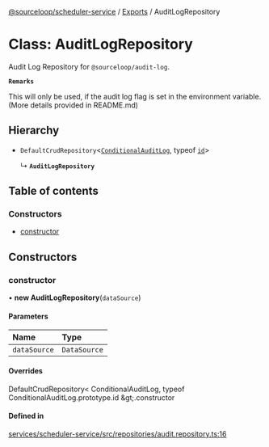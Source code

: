 [@sourceloop/scheduler-service](../README.md) / [Exports](../modules.md) / AuditLogRepository

# Class: AuditLogRepository

Audit Log Repository for `@sourceloop/audit-log`.

**`Remarks`**

This will only be used, if the audit log flag is set in the environment variable. (More details provided in README.md)

## Hierarchy

- `DefaultCrudRepository`<[`ConditionalAuditLog`](ConditionalAuditLog.md), typeof [`id`](ConditionalAuditLog.md#id)\>

  ↳ **`AuditLogRepository`**

## Table of contents

### Constructors

- [constructor](AuditLogRepository.md#constructor)

## Constructors

### constructor

• **new AuditLogRepository**(`dataSource`)

#### Parameters

| Name | Type |
| :------ | :------ |
| `dataSource` | `DataSource` |

#### Overrides

DefaultCrudRepository&lt;
  ConditionalAuditLog,
  typeof ConditionalAuditLog.prototype.id
\&gt;.constructor

#### Defined in

[services/scheduler-service/src/repositories/audit.repository.ts:16](https://github.com/sourcefuse/loopback4-microservice-catalog/blob/d35fdb3f0/services/scheduler-service/src/repositories/audit.repository.ts#L16)

